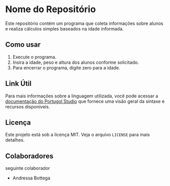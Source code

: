 # Nome do Repositório

Este repositório contém um programa que coleta informações sobre alunos e realiza cálculos simples baseados na idade informada.

## Como usar

1. Execute o programa.
2. Insira a idade, peso e altura dos alunos conforme solicitado.
3. Para encerrar o programa, digite zero para a idade.

## Link Útil

Para mais informações sobre a linguagem utilizada, você pode acessar a [documentação do Portugol Studio](https://lite.acad.univali.br/portugol/) que fornece uma visão geral da sintaxe e recursos disponíveis.

## Licença

Este projeto está sob a licença MIT. Veja o arquivo `LICENSE` para mais detalhes.


## Colaboradores

seguinte colaborador
* Andressa Bottega
